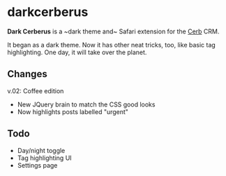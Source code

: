 darkcerberus
============

**Dark Cerberus** is a ~dark theme and~ Safari extension for the [Cerb](http://www.cerb6.com) CRM.

It began as a dark theme. Now it has other neat tricks, too, like basic tag highlighting. One day, it will take over the planet.

Changes
-------

v.02: Coffee edition

* New JQuery brain to match the CSS good looks
* Now highlights posts labelled "urgent"


Todo
-----
* Day/night toggle
* Tag highlighting UI
* Settings page